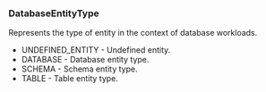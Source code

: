 ### DatabaseEntityType
Represents the type of entity in the context of database workloads.

- UNDEFINED_ENTITY - Undefined entity.
- DATABASE - Database entity type.
- SCHEMA - Schema entity type.
- TABLE - Table entity type.
